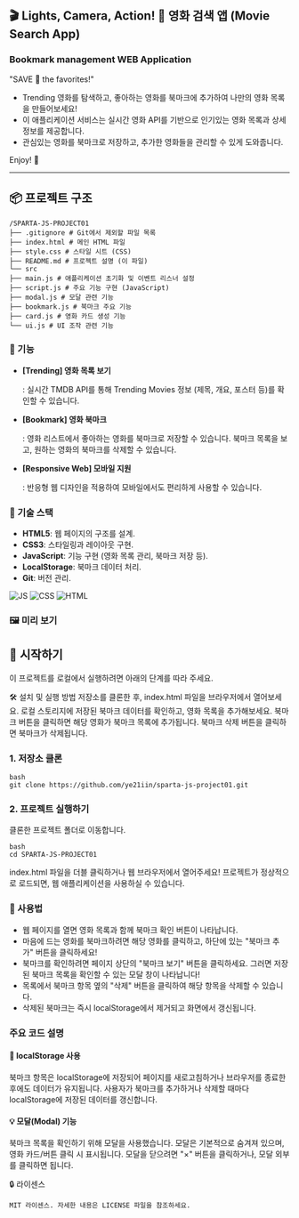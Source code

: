 <h2> 🎬 Lights, Camera, Action! 🍿 영화 검색 앱 (Movie Search App)</h2>

<h3>Bookmark management WEB Application</h3>

<p>"SAVE 💛 the favorites!"</p>

- Trending 영화를 탐색하고, 좋아하는 영화를 북마크에 추가하여 나만의 영화 목록을 만들어보세요!
- 이 애플리케이션 서비스는 실시간 영화 API를 기반으로 인기있는 영화 목록과 상세 정보를 제공합니다.
- 관심있는 영화를 북마크로 저장하고, 추가한 영화들을 관리할 수 있게 도와줍니다.

<p>Enjoy! 💛</p>

---

## 📦 프로젝트 구조

```
/SPARTA-JS-PROJECT01
├── .gitignore # Git에서 제외할 파일 목록
├── index.html # 메인 HTML 파일
├── style.css # 스타일 시트 (CSS)
├── README.md # 프로젝트 설명 (이 파일)
└── src
├── main.js # 애플리케이션 초기화 및 이벤트 리스너 설정
├── script.js # 주요 기능 구현 (JavaScript)
├── modal.js # 모달 관련 기능
├── bookmark.js # 북마크 주요 기능
├── card.js # 영화 카드 생성 기능
└── ui.js # UI 조작 관련 기능
```

### 📝 기능

- **[Trending] 영화 목록 보기**
<ul>: 실시간 TMDB API를 통해 Trending Movies 정보 (제목, 개요, 포스터 등)를 확인할 수 있습니다.</ul>

- **[Bookmark] 영화 북마크**
<ul>: 영화 리스트에서 좋아하는 영화를 북마크로 저장할 수 있습니다. 북마크 목록을 보고, 원하는 영화의 북마크를 삭제할 수 있습니다.</ul>

- **[Responsive Web] 모바일 지원**
<ul>: 반응형 웹 디자인을 적용하여 모바일에서도 편리하게 사용할 수 있습니다.</ul>

### 📑 기술 스택

- **HTML5**: <i class="fas fa-code"></i> 웹 페이지의 구조를 설계.
- **CSS3**: <i class="fas fa-paint-brush"></i> 스타일링과 레이아웃 구현.
- **JavaScript**: 기능 구현 (영화 목록 관리, 북마크 저장 등).
- **LocalStorage**: <i class="fas fa-database"></i> 북마크 데이터 처리.
- **Git**: <i class="fab fa-github"></i> 버전 관리.

![JS](https://img.shields.io/badge/JavaScript-F7DF1E?style=for-the-badge&logo=JavaScript&logoColor=white) ![CSS](https://img.shields.io/badge/CSS3-1572B6?style=for-the-badge&logo=css3&logoColor=white) ![HTML](https://img.shields.io/badge/HTML5-E34F26?style=for-the-badge&logo=html5&logoColor=white)

### 🖼️ 미리 보기

## 🚀 시작하기

이 프로젝트를 로컬에서 실행하려면 아래의 단계를 따라 주세요.

🛠️ 설치 및 실행 방법
저장소를 클론한 후, index.html 파일을 브라우저에서 열어보세요.
로컬 스토리지에 저장된 북마크 데이터를 확인하고, 영화 목록을 추가해보세요.
북마크 버튼을 클릭하면 해당 영화가 북마크 목록에 추가됩니다.
북마크 삭제 버튼을 클릭하면 북마크가 삭제됩니다.

### 1. 저장소 클론

```
bash
git clone https://github.com/ye21iin/sparta-js-project01.git
```

### 2. 프로젝트 실행하기

클론한 프로젝트 폴더로 이동합니다.

```
bash
cd SPARTA-JS-PROJECT01
```

index.html 파일을 더블 클릭하거나 웹 브라우저에서 열어주세요! 프로젝트가 정상적으로 로드되면, 웹 애플리케이션을 사용하실 수 있습니다.

### 📌 사용법

- 웹 페이지를 열면 영화 목록과 함께 북마크 확인 버튼이 나타납니다.
- 마음에 드는 영화를 북마크하려면 해당 영화를 클릭하고, 하단에 있는 "북마크 추가" 버튼을 클릭하세요!
- 북마크를 확인하려면 페이지 상단의 "북마크 보기" 버튼을 클릭하세요. 그러면 저장된 북마크 목록을 확인할 수 있는 모달 창이 나타납니다!
- 목록에서 북마크 항목 옆의 "삭제" 버튼을 클릭하여 해당 항목을 삭제할 수 있습니다.
- 삭제된 북마크는 즉시 localStorage에서 제거되고 화면에서 갱신됩니다.

### 주요 코드 설명

#### 💾 localStorage 사용

북마크 항목은 localStorage에 저장되어 페이지를 새로고침하거나 브라우저를 종료한 후에도 데이터가 유지됩니다. 사용자가 북마크를 추가하거나 삭제할 때마다 localStorage에 저장된 데이터를 갱신합니다.

#### 💡 모달(Modal) 기능

북마크 목록을 확인하기 위해 모달을 사용했습니다. 모달은 기본적으로 숨겨져 있으며, 영화 카드/버튼 클릭 시 표시됩니다. 모달을 닫으려면 "×" 버튼을 클릭하거나, 모달 외부를 클릭하면 됩니다.

🔒 라이센스

```
MIT 라이센스. 자세한 내용은 LICENSE 파일을 참조하세요.
```
